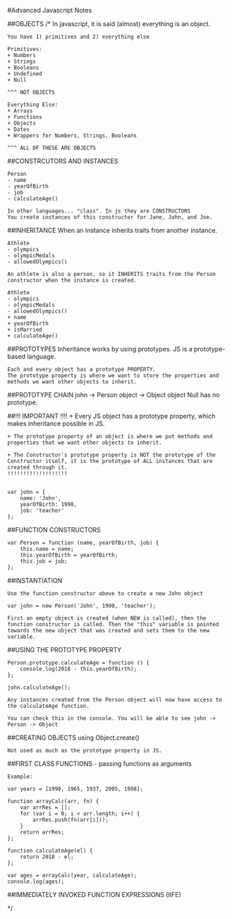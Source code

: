 #Advanced Javascript Notes

##OBJECTS 
/* In javascript, it is said (almost) everything is an object.

    You have 1) primitives and 2) everything else

    Primitives:
    + Numbers
    + Strings
    + Booleans
    + Undefined
    + Null

    ^^^ NOT OBJECTS

    Everything Else:
    + Arrays
    + Functions
    + Objects
    + Dates
    + Wrappers for Numbers, Strings, Booleans

    ^^^ ALL OF THESE ARE OBJECTS

##CONSTRCUTORS AND INSTANCES

    Person 
    - name
    - yearOfBirth
    - job
    - calculateAge()

    In other languages... "class". In js they are CONSTRUCTORS
    You create instances of this constructor for Jane, John, and Joe.

##INHERITANCE
    When an instance inherits traits from another instance. 

    Athlete
    - olympics
    - olympicMedals
    - allowedOlympics()

    An athlete is also a person, so it INHERITS traits from the Person constructor when the instance is created.

    Athlete
    - olympics
    - olympicMedals
    - allowedOlympics()
    + name
    + yearOfBirth
    + isMarried
    + calculateAge()

##PROTOTYPES
    Inheritance works by using prototypes. JS is a prototype-based language.

    Each and every object has a prototype PROPERTY.
    The prototype property is where we want to store the properties and methods we want other objects to inherit.

##PROTOTYPE CHAIN
    john -> Person object -> Object object
    Null has no prototype.



##!!! IMPORTANT !!!!
    + Every JS object has a prototype property, which makes inheritance possible in JS.

    + The prototype property of an object is where we put methods and properties that we want other objects to inherit.

    + The Constructor's prototype property is NOT the prototype of the Constructor itself, it is the prototype of ALL instances that are created through it.
    !!!!!!!!!!!!!!!!!!!


    var john = {
        name: 'John',
        yearOfBirth: 1990,
        job: 'teacher'
    };

##FUNCTION CONSTRUCTORS

    var Person = function (name, yearOfBirth, job) {
        this.name = name;
        this.yearOfBirth = yearOfBirth;
        this.job = job;
    };

##INSTANTIATION

    Use the function constructor above to create a new John object

    var john = new Person('John', 1990, 'teacher');

    First an empty object is created (when NEW is called), then the function constructor is called. Then the "this" variable is pointed towards the new object that was created and sets them to the new variable.


##USING THE PROTOTYPE PROPERTY

    Person.prototype.calculateAge = function () {
        console.log(2018 - this.yearOfBirth);
    };
    
    john.calculateAge();
    
    Any instances created from the Person object will now have access to the calculateAge function.
    
    You can check this in the console. You will be able to see john -> Person -> Object
    
    
##CREATING OBJECTS using Object.create()
    
    Not used as much as the prototype property in JS.
    
##FIRST CLASS FUNCTIONS - passing functions as arguments

    Example:
    
    var years = [1990, 1965, 1937, 2005, 1998];
    
    function arrayCalc(arr, fn) {
        var arrRes = [];
        for (var i = 0; i < arr.length; i++) {
            arrRes.push(fn(arr[i]));
        }
        return arrRes;
    };
    
    function calculateAge(el) {
        return 2018 - el;
    };
    
    var ages = arrayCalc(year, calculateAge);
    console.log(ages);
    
    
##IMMEDIATELY INVOKED FUNCTION EXPRESSIONS (IIFE)

    
    
    
    
    

    

    
    





















*/
